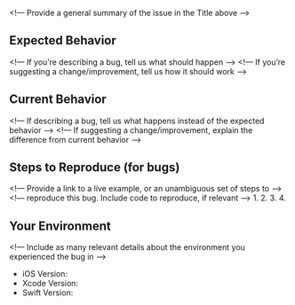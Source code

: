 <!— Provide a general summary of the issue in the Title above —>

## Expected Behavior
<!— If you’re describing a bug, tell us what should happen —>
<!— If you’re suggesting a change/improvement, tell us how it should work —>

## Current Behavior
<!— If describing a bug, tell us what happens instead of the expected behavior —>
<!— If suggesting a change/improvement, explain the difference from current behavior —>

## Steps to Reproduce (for bugs)
<!— Provide a link to a live example, or an unambiguous set of steps to —>
<!— reproduce this bug. Include code to reproduce, if relevant —>
1.
2.
3.
4.


## Your Environment
<!— Include as many relevant details about the environment you experienced the bug in —>
* iOS Version:
* Xcode Version:
* Swift Version:
